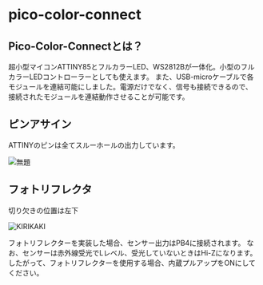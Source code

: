 # pico-color-connect
## Pico-Color-Connectとは？

超小型マイコンATTINY85とフルカラーLED、WS2812Bが一体化。小型のフルカラーLEDコントローラーとしても使えます。
また、USB-microケーブルで各モジュールを連結可能にしました。電源だけでなく、信号も接続できるので、
接続されたモジュールを連結動作させることが可能です。



## ピンアサイン

ATTINYのピンは全てスルーホールの出力しています。

![無題](https://user-images.githubusercontent.com/34668037/59551981-643f3b80-8fbc-11e9-9755-6c964767e744.jpg)

## フォトリフレクタ
切り欠きの位置は左下

![KIRIKAKI](https://user-images.githubusercontent.com/34668037/59607886-24f52400-914f-11e9-92d0-baccbc884ad0.png)

フォトリフレクターを実装した場合、センサー出力はPB4に接続されます。
なお、センサーは赤外線受光でLレベル、受光していないときはHi-Zになります。
したがって、フォトリフレクターを使用する場合、内蔵プルアップをONにしてください。

